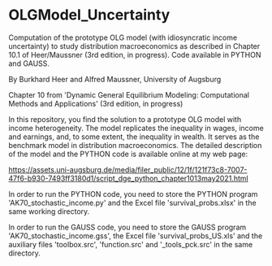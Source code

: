 # OLGModel_Uncertainty
Computation of the prototype OLG model (with idiosyncratic income uncertainty) to study distribution macroeconomics as described in Chapter 10.1 of Heer/Maussner (3rd edition, in progress). Code available in PYTHON and GAUSS.

By Burkhard Heer and Alfred Maussner, University of Augsburg

Chapter 10 from 'Dynamic General Equilibrium Modeling: Computational Methods and Applications' (3rd edition, in progress)

In this repository, you find the solution to a prototype OLG model with income heterogeneity. The model replicates the inequality in wages, income and earnings, and, to some extent, the inequality in wealth. It serves as the benchmark model in distribution macroeconomics. The detailed description of the model and the PYTHON code is available online at my web page:

https://assets.uni-augsburg.de/media/filer_public/12/1f/121f73c8-7007-47f6-b930-7493ff3180d1/script_dge_python_chapter1013may2021.html

In order to run the PYTHON code, you need to store the PYTHON program 'AK70_stochastic_income.py' and the Excel file 'survival_probs.xlsx' in the same working directory.

In order to run the GAUSS code, you need to store the GAUSS program 'AK70_stochastic_income.gss', the Excel file 'survival_probs_US.xls' and the auxiliary files 'toolbox.src', 'function.src' and '_tools_pck.src' in the same directory.
